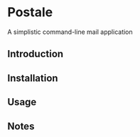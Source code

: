# Postale
A simplistic command-line mail application

## Introduction

## Installation

## Usage

## Notes

